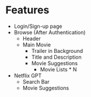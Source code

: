 # Features

- Login/Sign-up page
- Browse (After Authentication)
  - Header
  - Main Movie
    - Trailer in Background
    - Title and Description
    - Movie Suggestions
      - Movie Lists \* N
- Netflix GPT
  - Search Bar
  - Movie Suggestions
